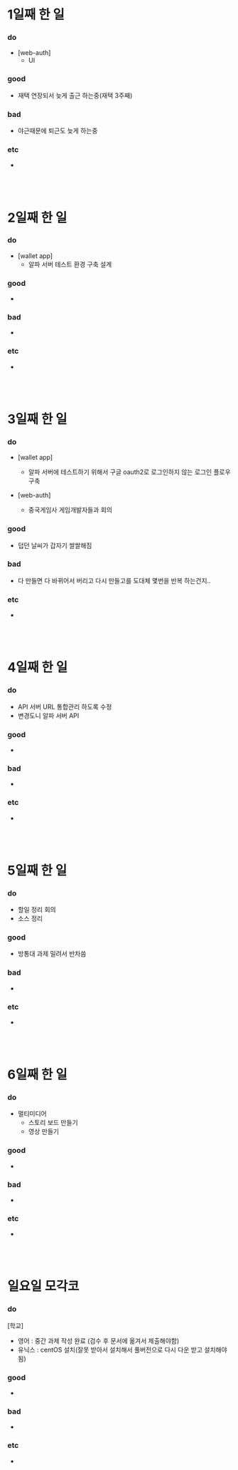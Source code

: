 # 1일째 한 일 
### do
- [web-auth]
	- UI 

### good
- 재택 연장되서 늦게 출근 하는중(재택 3주째)

### bad
- 야근때문에 퇴근도 늦게 하는중

### etc
- 

<br /><br />

# 2일째 한 일 
### do
- [wallet app]
	- 알파 서버 테스트 환경 구축 설계

### good
-

### bad
-

### etc
-

<br /><br />

# 3일째 한 일 
### do
- [wallet app]
	- 알파 서버에 테스트하기 위해서 구글 oauth2로 로그인하지 않는 로그인 플로우 구축

- [web-auth]
	- 중국게임사 게임개발자들과 회의

### good
- 덥던 날씨가 갑자기 쌀쌀해짐

### bad
- 다 만들면 다 바뀌어서 버리고 다시 만들고를 도대체 몇번을 반복 하는건지.. 

### etc
-

<br /><br />

# 4일째 한 일 
### do
- API 서버 URL 통합관리 하도록 수정
- 변경도니 알파 서버 API 

### good
-

### bad
-

### etc
- 

<br /><br />

# 5일째 한 일 
### do
- 할일 정리 회의
- 소스 정리

### good
- 방통대 과제 밀려서 반차씀

### bad
-

### etc
- 

<br /><br />

# 6일째 한 일 
### do
- 멀티미디어 
	- 스토리 보드 만들기
	- 영상 만들기



### good
-
 
### bad
-

### etc
-

<br /><br />

# 일요일 모각코
### do
[학교]
- 영어 : 중간 과제 작성 완료 (검수 후 문서에 옮겨서 제출해야함)
- 유닉스 : centOS 설치(잘못 받아서 설치해서 풀버전으로 다시 다운 받고 설치해야됨)

### good
- 

### bad
- 

### etc
-

<br /><br />
